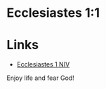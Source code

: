 # Ecclesiastes 1:1 

# Links

* [Ecclesiastes 1 NIV](https://biblehub.com/niv/ecclesiastes/1.htm)

Enjoy life and fear God! 
